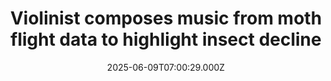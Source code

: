 ---
title: "Violinist composes music from moth flight data to highlight insect decline"
date: 2025-06-09T07:00:29.000Z
category: Human Kindness
externalLink: "https://www.positive.news/science/violinist-composes-music-from-moth-flight-data-to-highlight-insect-decline/"
image: ""
excerpt: "Music and science collide in Moth x Human, a new composition by musician Ellie Wilson that transforms moth flight data into a haunting tribute to these overlooked pollinators The post Violinist composes music from moth flight data to highlight insect decline appeared first on Positive News.…"
---
